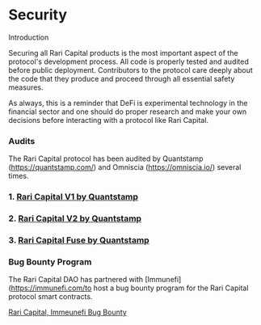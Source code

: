 # Security

Introduction 

Securing all Rari Capital products is the most important aspect of the protocol's development process. All code is properly tested and audited before public deployment. Contributors to the protocol care deeply about the code that they produce and proceed through all essential safety measures.

As always, this is a reminder that DeFi is experimental technology in the financial sector and one should do proper research and make your own decisions before interacting with a protocol like Rari Capital. 

### Audits 

The Rari Capital protocol has been audited by Quantstamp (https://quantstamp.com/) and Omniscia (https://omniscia.io/) several times. 

### 1. [Rari Capital V1 by Quantstamp](https://certificate.quantstamp.com/full/rari-capital)

### 2. [Rari Capital V2 by Quantstamp](https://certificate.quantstamp.com/full/rari-capital-v-2)

### 3. [Rari Capital Fuse by Quantstamp](https://certificate.quantstamp.com/full/fuse-contracts)

### Bug Bounty Program 

The Rari Capital DAO has partnered with [Immunefi](https://immunefi.com/to host a bug bounty program for the Rari Capital protocol smart contracts.



[Rari Capital, Immeunefi Bug Bounty](https://immunefi.com/bounty/raricapital/)

